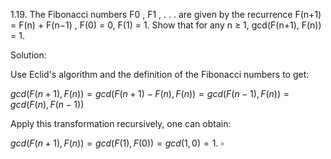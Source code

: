 1.19. The Fibonacci numbers F0 , F1 , . . . are given by the recurrence F(n+1) = F(n) + F(n−1) , F(0) = 0, F(1) = 1.
Show that for any n ≥ 1, gcd(F(n+1), F(n)) = 1.

Solution:

Use Eclid's algorithm and the definition of the Fibonacci numbers to get:

$gcd(F(n+1), F(n))= gcd(F(n+1)-F(n), F(n)) = gcd(F(n-1), F(n)) = gcd(F(n), F(n-1))$

Apply this transformation recursively, one can obtain:

$gcd(F(n+1), F(n))=gcd(F(1), F(0)) = gcd(1, 0) = 1$. $\square$
